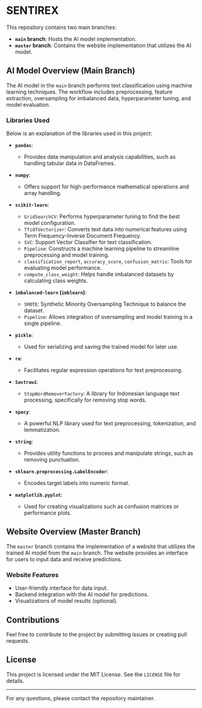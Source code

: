 # SENTIREX

This repository contains two main branches:

- **`main` branch**: Hosts the AI model implementation.
- **`master` branch**: Contains the website implementation that utilizes the AI model.

## AI Model Overview (Main Branch)
The AI model in the `main` branch performs text classification using machine learning techniques. The workflow includes preprocessing, feature extraction, oversampling for imbalanced data, hyperparameter tuning, and model evaluation.

### Libraries Used

Below is an explanation of the libraries used in this project:

- **`pandas`**:
  - Provides data manipulation and analysis capabilities, such as handling tabular data in DataFrames.

- **`numpy`**:
  - Offers support for high-performance mathematical operations and array handling.

- **`scikit-learn`**:
  - `GridSearchCV`: Performs hyperparameter tuning to find the best model configuration.
  - `TfidfVectorizer`: Converts text data into numerical features using Term Frequency-Inverse Document Frequency.
  - `SVC`: Support Vector Classifier for text classification.
  - `Pipeline`: Constructs a machine learning pipeline to streamline preprocessing and model training.
  - `classification_report`, `accuracy_score`, `confusion_matrix`: Tools for evaluating model performance.
  - `compute_class_weight`: Helps handle imbalanced datasets by calculating class weights.

- **`imbalanced-learn` (`imblearn`)**:
  - `SMOTE`: Synthetic Minority Oversampling Technique to balance the dataset.
  - `Pipeline`: Allows integration of oversampling and model training in a single pipeline.

- **`pickle`**:
  - Used for serializing and saving the trained model for later use.

- **`re`**:
  - Facilitates regular expression operations for text preprocessing.

- **`Sastrawi`**:
  - `StopWordRemoverFactory`: A library for Indonesian language text processing, specifically for removing stop words.

- **`spacy`**:
  - A powerful NLP library used for text preprocessing, tokenization, and lemmatization.

- **`string`**:
  - Provides utility functions to process and manipulate strings, such as removing punctuation.

- **`sklearn.preprocessing.LabelEncoder`**:
  - Encodes target labels into numeric format.

- **`matplotlib.pyplot`**:
  - Used for creating visualizations such as confusion matrices or performance plots.

## Website Overview (Master Branch)
The `master` branch contains the implementation of a website that utilizes the trained AI model from the `main` branch. The website provides an interface for users to input data and receive predictions.

### Website Features
- User-friendly interface for data input.
- Backend integration with the AI model for predictions.
- Visualizations of model results (optional).

## Contributions
Feel free to contribute to the project by submitting issues or creating pull requests.

## License
This project is licensed under the MIT License. See the `LICENSE` file for details.

---
For any questions, please contact the repository maintainer.
